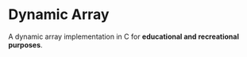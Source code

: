 # Dynamic Array

A dynamic array implementation in C for **educational and recreational purposes**.
